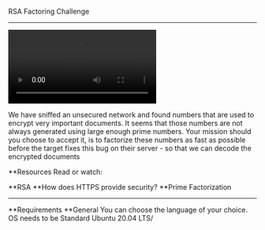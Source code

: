 RSA Factoring Challenge
<hr>

![video](src/Project%20RSA%20Factoring%20Challenge%20_%20Accra%20Intranet.mkv)

We have sniffed an unsecured network and found numbers that are used to encrypt very important documents. It seems that those numbers are not always generated using large enough prime numbers. Your mission should you choose to accept it, is to factorize these numbers as fast as possible before the target fixes this bug on their server - so that we can decode the encrypted documents

**Resources
Read or watch:

**RSA
**How does HTTPS provide security?
**Prime Factorization

**************
**Requirements
    **General
You can choose the language of your choice.
OS needs to be Standard Ubuntu 20.04 LTS/